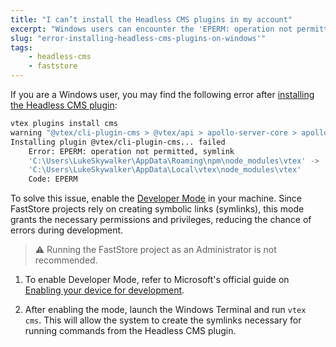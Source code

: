 ```yaml
---
title: "I can’t install the Headless CMS plugins in my account"
excerpt: "Windows users can encounter the 'EPERM: operation not permitted' error during the installation of the Headless CMS plugin."
slug: "error-installing-headless-cms-plugins-on-windows'"
tags:
    - headless-cms
    - faststore
---
```


If you are a Windows user, you may find the following error after [installing the Headless CMS plugin](https://developers.vtex.com/docs/guides/faststore/headless-cms-1-configuring-the-vtex-account#step-1-setting-up-the-command-line-environment):

```sh
vtex plugins install cms
warning "@vtex/cli-plugin-cms > @vtex/api > apollo-server-core > apollo-graphql@0.9.5" has incorrect peer dependency "graphql@^14.2.1 || ^15.0.0".
Installing plugin @vtex/cli-plugin-cms... failed
    Error: EPERM: operation not permitted, symlink
    'C:\Users\LukeSkywalker\AppData\Roaming\npm\node_modules\vtex' ->
    'C:\Users\LukeSkywalker\AppData\Local\vtex\node_modules\vtex'
    Code: EPERM
```

To solve this issue, enable the [Developer Mode](https://docs.microsoft.com/en-us/windows/uwp/get-started/enable-your-device-for-development#accessing-settings-for-developers) in your machine.
Since FastStore projects rely on creating symbolic links (symlinks), this mode grants the necessary permissions and privileges, reducing the chance of errors during development.

> ⚠️ Running the FastStore project as an Administrator is not recommended.

1. To enable Developer Mode, refer to Microsoft's official guide on [Enabling your device for development](https://learn.microsoft.com/en-us/windows/apps/get-started/enable-your-device-for-development#accessing-settings-for-developers).

2. After enabling the mode, launch the Windows Terminal and run `vtex cms`. This will allow the system to create the symlinks necessary for running commands from the Headless CMS plugin.
